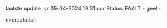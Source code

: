 laatste update: 
vr 05-04-2024 19:31   uur 
Status: FAALT - geel - 
<div class="service Y">microstation</div>